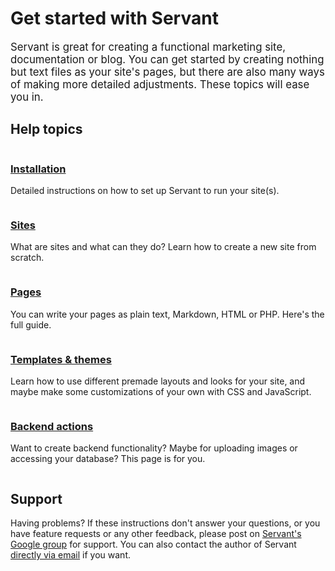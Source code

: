 
# Get started with Servant

<big>Servant is great for creating a functional marketing site, documentation or blog. You can get started by creating nothing but text files as your site's pages, but there are also many ways of making more detailed adjustments. These topics will ease you in.</big>



## Help topics

<div class="column four">
	<h3 class="close"><a href="/get-started/installation">Installation</a></h3>
	<p class="squeeze-top">Detailed instructions on how to set up Servant to run your site(s).</p>
</div><div class="column four">
	<h3 class="close"><a href="/get-started/sites">Sites</a></h3>
	<p class="squeeze-top">What are sites and what can they do? Learn how to create a new site from scratch.</p>
</div><div class="column four last">
	<h3 class="close"><a href="/get-started/pages">Pages</a></h3>
	<p class="squeeze-top">You can write your pages as plain text, Markdown, HTML or PHP. Here's the full guide.</p>
</div>
<div class="clear"></div>



<div class="column four">
	<h3 class="close"><a href="/get-started/templates-and-themes">Templates &amp; themes</a></h3>
	<p class="squeeze-top">Learn how to use different premade layouts and looks for your site, and maybe make some customizations of your own with CSS and JavaScript.</p>
</div><div class="column four">
	<h3 class="close"><a href="/get-started/backend-actions">Backend actions</a></h3>
	<p class="squeeze-top">Want to create backend functionality? Maybe for uploading images or accessing your database? This page is for you.</p>
</div>
<div class="clear"></div>



## Support

Having problems? If these instructions don't answer your questions, or you have feature requests or any other feedback, please post on <a href="https://groups.google.com/forum/?fromgroups#!forum/servantweb">Servant's Google group</a> for support. You can also contact the author of Servant <a href="mailto:eiskis@gmail.com">directly via email</a> if you want.
